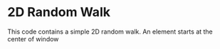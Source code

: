 # 2D Random Walk 

This code contains a simple 2D random walk. An element starts at the center of window 
